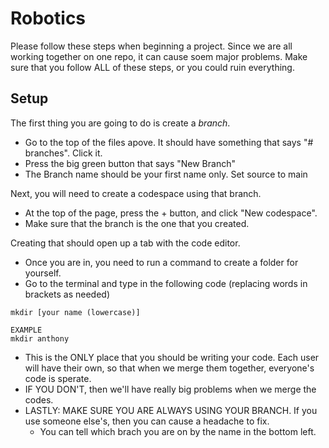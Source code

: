 # Robotics
Please follow these steps when beginning a project. 
Since we are all working together on one repo, it can cause soem major problems.
Make sure that you follow ALL of these steps, or you could ruin everything.
## Setup
The first thing you are going to do is create a <i>branch</i>.
* Go to the top of the files apove. It should have something that says "# branches". Click it.
* Press the big green button that says "New Branch"
* The Branch name should be your first name only. Set source to main

Next, you will need to create a codespace using that branch.
* At the top of the page, press the + button, and click "New codespace".
* Make sure that the branch is the one that you created.

Creating that should open up a tab with the code editor.
* Once you are in, you need to run a command to create a folder for yourself.
* Go to the terminal and type in the following code (replacing words in brackets as needed)

```
mkdir [your name (lowercase)]
```

```
EXAMPLE
mkdir anthony
```

* This is the ONLY place that you should be writing your code. Each user will have their own, so that when we merge them together, everyone's code is sperate.
* IF YOU DON'T, then we'll have really big problems when we merge the codes.
* LASTLY: MAKE SURE YOU ARE ALWAYS USING YOUR BRANCH. If you use someone else's, then you can cause a headache to fix.
  * You can tell which brach you are on by the name in the bottom left.
